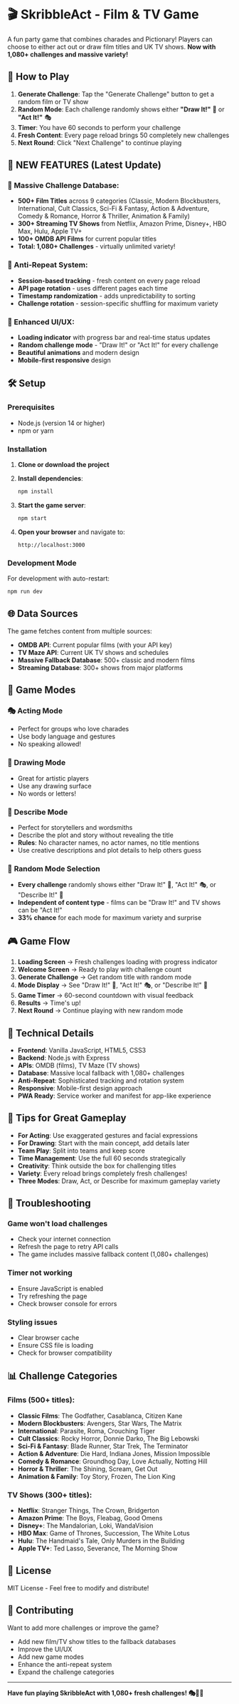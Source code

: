 # 🎬 SkribbleAct - Film & TV Game

A fun party game that combines charades and Pictionary! Players can choose to either act out or draw film titles and UK TV shows. **Now with 1,080+ challenges and massive variety!**

## 🎯 How to Play

1. **Generate Challenge**: Tap the "Generate Challenge" button to get a random film or TV show
2. **Random Mode**: Each challenge randomly shows either **"Draw It!"** 🎨 or **"Act It!"** 🎭
3. **Timer**: You have 60 seconds to perform your challenge
4. **Fresh Content**: Every page reload brings 50 completely new challenges
5. **Next Round**: Click "Next Challenge" to continue playing

## 🚀 **NEW FEATURES (Latest Update)**

### **🎯 Massive Challenge Database:**
- **500+ Film Titles** across 9 categories (Classic, Modern Blockbusters, International, Cult Classics, Sci-Fi & Fantasy, Action & Adventure, Comedy & Romance, Horror & Thriller, Animation & Family)
- **300+ Streaming TV Shows** from Netflix, Amazon Prime, Disney+, HBO Max, Hulu, Apple TV+
- **100+ OMDB API Films** for current popular titles
- **Total: 1,080+ Challenges** - virtually unlimited variety!

### **🔄 Anti-Repeat System:**
- **Session-based tracking** - fresh content on every page reload
- **API page rotation** - uses different pages each time
- **Timestamp randomization** - adds unpredictability to sorting
- **Challenge rotation** - session-specific shuffling for maximum variety

### **📱 Enhanced UI/UX:**
- **Loading indicator** with progress bar and real-time status updates
- **Random challenge mode** - "Draw It!" or "Act It!" for every challenge
- **Beautiful animations** and modern design
- **Mobile-first responsive** design

## 🛠️ Setup

### Prerequisites
- Node.js (version 14 or higher)
- npm or yarn

### Installation

1. **Clone or download the project**
2. **Install dependencies**:
   ```bash
   npm install
   ```

3. **Start the game server**:
   ```bash
   npm start
   ```

4. **Open your browser** and navigate to:
   ```
   http://localhost:3000
   ```

### Development Mode
For development with auto-restart:
```bash
npm run dev
```

## 🌐 Data Sources

The game fetches content from multiple sources:
- **OMDB API**: Current popular films (with your API key)
- **TV Maze API**: Current UK TV shows and schedules
- **Massive Fallback Database**: 500+ classic and modern films
- **Streaming Database**: 300+ shows from major platforms

## 📱 Game Modes

### 🎭 Acting Mode
- Perfect for groups who love charades
- Use body language and gestures
- No speaking allowed!

### 🎨 Drawing Mode
- Great for artistic players
- Use any drawing surface
- No words or letters!

### 📝 **Describe Mode**
- Perfect for storytellers and wordsmiths
- Describe the plot and story without revealing the title
- **Rules**: No character names, no actor names, no title mentions
- Use creative descriptions and plot details to help others guess

### 🎲 **Random Mode Selection**
- **Every challenge** randomly shows either "Draw It!" 🎨, "Act It!" 🎭, or "Describe It!" 📝
- **Independent of content type** - films can be "Draw It!" and TV shows can be "Act It!"
- **33% chance** for each mode for maximum variety and surprise

## 🎮 Game Flow

1. **Loading Screen** → Fresh challenges loading with progress indicator
2. **Welcome Screen** → Ready to play with challenge count
3. **Generate Challenge** → Get random title with random mode
4. **Mode Display** → See "Draw It!" 🎨, "Act It!" 🎭, or "Describe It!" 📝
5. **Game Timer** → 60-second countdown with visual feedback
6. **Results** → Time's up!
7. **Next Round** → Continue playing with new random mode

## 🔧 Technical Details

- **Frontend**: Vanilla JavaScript, HTML5, CSS3
- **Backend**: Node.js with Express
- **APIs**: OMDB (films), TV Maze (TV shows)
- **Database**: Massive local fallback with 1,080+ challenges
- **Anti-Repeat**: Sophisticated tracking and rotation system
- **Responsive**: Mobile-first design approach
- **PWA Ready**: Service worker and manifest for app-like experience

## 🎉 Tips for Great Gameplay

- **For Acting**: Use exaggerated gestures and facial expressions
- **For Drawing**: Start with the main concept, add details later
- **Team Play**: Split into teams and keep score
- **Time Management**: Use the full 60 seconds strategically
- **Creativity**: Think outside the box for challenging titles
- **Variety**: Every reload brings completely fresh challenges!
- **Three Modes**: Draw, Act, or Describe for maximum gameplay variety

## 🐛 Troubleshooting

### Game won't load challenges
- Check your internet connection
- Refresh the page to retry API calls
- The game includes massive fallback content (1,080+ challenges)

### Timer not working
- Ensure JavaScript is enabled
- Try refreshing the page
- Check browser console for errors

### Styling issues
- Clear browser cache
- Ensure CSS file is loading
- Check for browser compatibility

## 📊 **Challenge Categories**

### **Films (500+ titles):**
- **Classic Films**: The Godfather, Casablanca, Citizen Kane
- **Modern Blockbusters**: Avengers, Star Wars, The Matrix
- **International**: Parasite, Roma, Crouching Tiger
- **Cult Classics**: Rocky Horror, Donnie Darko, The Big Lebowski
- **Sci-Fi & Fantasy**: Blade Runner, Star Trek, The Terminator
- **Action & Adventure**: Die Hard, Indiana Jones, Mission Impossible
- **Comedy & Romance**: Groundhog Day, Love Actually, Notting Hill
- **Horror & Thriller**: The Shining, Scream, Get Out
- **Animation & Family**: Toy Story, Frozen, The Lion King

### **TV Shows (300+ titles):**
- **Netflix**: Stranger Things, The Crown, Bridgerton
- **Amazon Prime**: The Boys, Fleabag, Good Omens
- **Disney+**: The Mandalorian, Loki, WandaVision
- **HBO Max**: Game of Thrones, Succession, The White Lotus
- **Hulu**: The Handmaid's Tale, Only Murders in the Building
- **Apple TV+**: Ted Lasso, Severance, The Morning Show

## 📄 License

MIT License - Feel free to modify and distribute!

## 🤝 Contributing

Want to add more challenges or improve the game?
- Add new film/TV show titles to the fallback databases
- Improve the UI/UX
- Add new game modes
- Enhance the anti-repeat system
- Expand the challenge categories

---

**Have fun playing SkribbleAct with 1,080+ fresh challenges! 🎭🎨✨**
